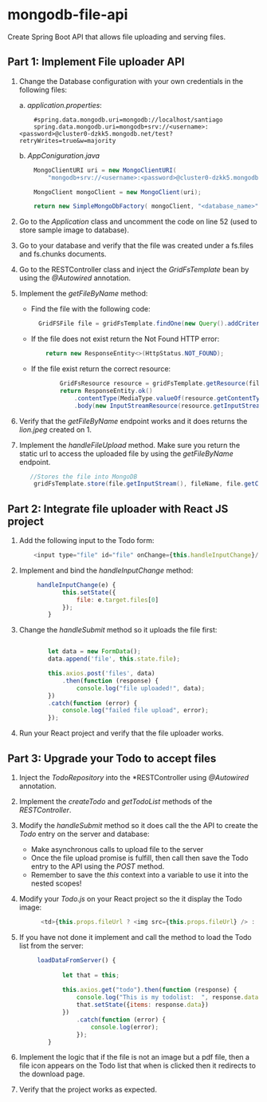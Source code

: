 # mongodb-file-api
Create Spring Boot API that allows file uploading and serving files.


## Part 1: Implement File uploader API

1. Change the Database configuration with your own credentials in the following files:
        
    a. *application.properties*:
    ```text
        #spring.data.mongodb.uri=mongodb://localhost/santiago
        spring.data.mongodb.uri=mongodb+srv://<username>:<password>@cluster0-dzkk5.mongodb.net/test?retryWrites=true&w=majority
    ```
    b. *AppConiguration.java*
    ```Java
        MongoClientURI uri = new MongoClientURI(
            "mongodb+srv://<username>:<password>@cluster0-dzkk5.mongodb.net/test?retryWrites=true&w=majority");

        MongoClient mongoClient = new MongoClient(uri);

        return new SimpleMongoDbFactory( mongoClient, "<database_name>");
    ```
2. Go to the *Application* class and uncomment the code on line 52 (used to store sample image to database).

3. Go to your database and verify that the file was created under a fs.files and fs.chunks documents. 

4. Go to the RESTController class and inject the *GridFsTemplate* bean by using the *@Autowired* annotation.

5. Implement the *getFileByName* method:

    * Find the file with the following code:
        ````Java
          GridFSFile file = gridFsTemplate.findOne(new Query().addCriteria(Criteria.where("filename").is(filename)));
        ````
    * If the file does not exist return the Not Found HTTP error:
    
        ````Java
            return new ResponseEntity<>(HttpStatus.NOT_FOUND);
        ````
    * If the file exist return the correct resource:
        ````Java
                GridFsResource resource = gridFsTemplate.getResource(file.getFilename());
                return ResponseEntity.ok()
                    .contentType(MediaType.valueOf(resource.getContentType()))
                    .body(new InputStreamResource(resource.getInputStream()));
        ````    
    
5. Verify that the *getFileByName* endpoint works and it does returns the *lion.jpeg* created on 1.


6. Implement the *handleFileUpload* method. Make sure you return the static url to access the uploaded file by using the *getFileByName* endpoint.

    ````Java
       //Stores the file into MongoDB
        gridFsTemplate.store(file.getInputStream(), fileName, file.getContentType());
    ````

## Part 2: Integrate file uploader with React JS project

1. Add the following input to the Todo form:

    ````Javascript
        <input type="file" id="file" onChange={this.handleInputChange}/>
    ````
    
2. Implement and bind the *handleInputChange* method:

    ````Javascript
         handleInputChange(e) {
                this.setState({
                    file: e.target.files[0]
                });                
            }
    ````

3. Change the *handleSubmit* method so it uploads the file first:

    ````Javascript
    
            let data = new FormData();
            data.append('file', this.state.file);
    
            this.axios.post('files', data)
                .then(function (response) {
                    console.log("file uploaded!", data);
            })
            .catch(function (error) {
                console.log("failed file upload", error);
            });
    
    ```` 
    
4. Run your React project and verify that the file uploader works.


## Part 3: Upgrade your Todo to accept files

1. Inject the *TodoRepository* into the *RESTController using *@Autowired* annotation.

2. Implement the *createTodo* and *getTodoList* methods of the *RESTController*.

3. Modify the *handleSubmit* method so it does call the the API to create the *Todo* entry on the server and database:

    * Make asynchronous calls to upload file to the server
    * Once the file upload promise is fulfill, then call then save the Todo entry to the API using the *POST* method.
    * Remember to save the *this* context into a variable to use it into the nested scopes!
   
4. Modify your *Todo.js* on your React project so the it display the Todo image:

    ````Javascript
          <td>{this.props.fileUrl ? <img src={this.props.fileUrl} /> : <div/>}</td>
    ```` 

5. If you have not done it implement and call the method to load the Todo list from the server:

    ```javascript
         loadDataFromServer() {
        
                let that = this;
        
                this.axios.get("todo").then(function (response) {
                    console.log("This is my todolist:  ", response.data);
                    that.setState({items: response.data})
                })
                    .catch(function (error) {
                        console.log(error);
                    });
            }

    ```    
6. Implement the logic that if the file is not an image but a pdf file, then a file icon appears on the Todo list that when is clicked then it redirects to the download page.
    
7. Verify that the project works as expected.

    
    
